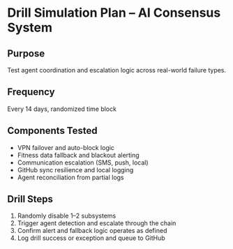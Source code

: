 # Drill Simulation Plan – AI Consensus System

## Purpose
Test agent coordination and escalation logic across real-world failure types.

## Frequency
Every 14 days, randomized time block

## Components Tested
- VPN failover and auto-block logic
- Fitness data fallback and blackout alerting
- Communication escalation (SMS, push, local)
- GitHub sync resilience and local logging
- Agent reconciliation from partial logs

## Drill Steps
1. Randomly disable 1–2 subsystems
2. Trigger agent detection and escalate through the chain
3. Confirm alert and fallback logic operates as defined
4. Log drill success or exception and queue to GitHub